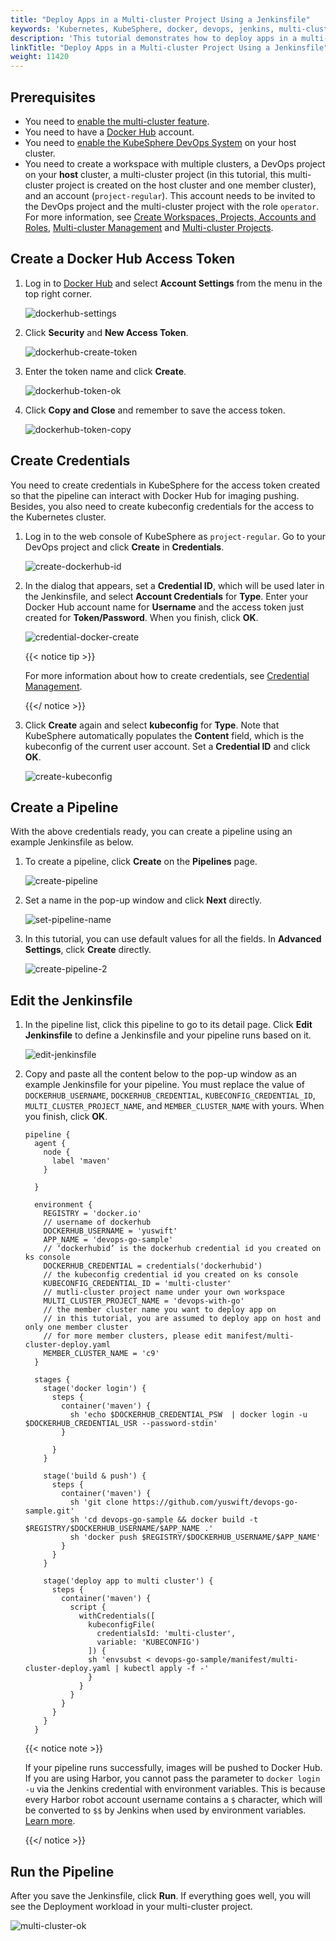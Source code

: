 ```yaml
---
title: "Deploy Apps in a Multi-cluster Project Using a Jenkinsfile"
keywords: 'Kubernetes, KubeSphere, docker, devops, jenkins, multi-cluster'
description: 'This tutorial demonstrates how to deploy apps in a multi-cluster project using a Jenkinsfile.'
linkTitle: "Deploy Apps in a Multi-cluster Project Using a Jenkinsfile"
weight: 11420
---
```


## Prerequisites

- You need to [enable the multi-cluster feature](../../../../docs/multicluster-management/).
- You need to have a [Docker Hub](https://hub.docker.com/) account.
- You need to [enable the KubeSphere DevOps System](../../../../docs/pluggable-components/devops/) on your host cluster.
- You need to create a workspace with multiple clusters, a DevOps project on your **host** cluster, a multi-cluster project (in this tutorial, this multi-cluster project is created on the host cluster and one member cluster), and an account (`project-regular`). This account needs to be invited to the DevOps project and the multi-cluster project with the role `operator`. For more information, see [Create Workspaces, Projects, Accounts and Roles](../../../quick-start/create-workspace-and-project/), [Multi-cluster Management](../../../multicluster-management/) and [Multi-cluster Projects](../../../project-administration/project-and-multicluster-project/#multi-cluster-projects).

## Create a Docker Hub Access Token

1. Log in to [Docker Hub](https://hub.docker.com/) and select **Account Settings** from the menu in the top right corner.

   ![dockerhub-settings](/images/docs/devops-user-guide/examples/compile-and-deploy-a-go-multi-cluster-project/dockerhub-settings.jpg)

2. Click **Security** and **New Access Token**.

   ![dockerhub-create-token](/images/docs/devops-user-guide/examples/compile-and-deploy-a-go-multi-cluster-project/dockerhub-create-token.jpg)

3. Enter the token name and click **Create**.

   ![dockerhub-token-ok](/images/docs/devops-user-guide/examples/compile-and-deploy-a-go-multi-cluster-project/dockerhub-token-ok.jpg)

4. Click **Copy and Close** and remember to save the access token.

   ![dockerhub-token-copy](/images/docs/devops-user-guide/examples/compile-and-deploy-a-go-multi-cluster-project/dockerhub-token-copy.jpg)

## Create Credentials

You need to create credentials in KubeSphere for the access token created so that the pipeline can interact with Docker Hub for imaging pushing. Besides, you also need to create kubeconfig credentials for the access to the Kubernetes cluster.

1. Log in to the web console of KubeSphere as `project-regular`. Go to your DevOps project and click **Create** in **Credentials**.

   ![create-dockerhub-id](/images/docs/devops-user-guide/examples/compile-and-deploy-a-go-multi-cluster-project/create-dockerhub-id.jpg)

2. In the dialog that appears, set a **Credential ID**, which will be used later in the Jenkinsfile, and select **Account Credentials** for **Type**. Enter your Docker Hub account name for **Username** and the access token just created for **Token/Password**. When you finish, click **OK**.

   ![credential-docker-create](/images/docs/devops-user-guide/examples/compile-and-deploy-a-go-multi-cluster-project/credential-docker-create.jpg)

   {{< notice tip >}}

   For more information about how to create credentials, see [Credential Management](../../../devops-user-guide/how-to-use/credential-management/).

   {{</ notice >}} 

3. Click **Create** again and select **kubeconfig** for **Type**. Note that KubeSphere automatically populates the **Content** field, which is the kubeconfig of the current user account. Set a **Credential ID** and click **OK**.

   ![create-kubeconfig](/images/docs/devops-user-guide/examples/compile-and-deploy-a-go-multi-cluster-project/create-kubeconfig.jpg)

## Create a Pipeline

With the above credentials ready, you can create a pipeline using an example Jenkinsfile as below.

1. To create a pipeline, click **Create** on the **Pipelines** page.

   ![create-pipeline](/images/docs/devops-user-guide/examples/compile-and-deploy-a-go-project/create-pipeline.jpg)

2. Set a name in the pop-up window and click **Next** directly.

   ![set-pipeline-name](/images/docs/devops-user-guide/examples/compile-and-deploy-a-go-project/set-pipeline-name.jpg)

3. In this tutorial, you can use default values for all the fields. In **Advanced Settings**, click **Create** directly.

   ![create-pipeline-2](/images/docs/devops-user-guide/examples/compile-and-deploy-a-go-project/create-pipeline-2.jpg)

## Edit the Jenkinsfile

1. In the pipeline list, click this pipeline to go to its detail page. Click **Edit Jenkinsfile** to define a Jenkinsfile and your pipeline runs based on it.

   ![edit-jenkinsfile](/images/docs/devops-user-guide/examples/compile-and-deploy-a-go-project/edit-jenkinsfile.jpg)

2. Copy and paste all the content below to the pop-up window as an example Jenkinsfile for your pipeline. You must replace the value of `DOCKERHUB_USERNAME`,  `DOCKERHUB_CREDENTIAL`, `KUBECONFIG_CREDENTIAL_ID`,  `MULTI_CLUSTER_PROJECT_NAME`,  and `MEMBER_CLUSTER_NAME` with yours. When you finish, click **OK**.

   ```
   pipeline {
     agent {
       node {
         label 'maven'
       }
   
     }
     
     environment {
       REGISTRY = 'docker.io'
       // username of dockerhub
       DOCKERHUB_USERNAME = 'yuswift'
       APP_NAME = 'devops-go-sample'
       // ‘dockerhubid’ is the dockerhub credential id you created on ks console
       DOCKERHUB_CREDENTIAL = credentials('dockerhubid')
       // the kubeconfig credential id you created on ks console
       KUBECONFIG_CREDENTIAL_ID = 'multi-cluster'
       // mutli-cluster project name under your own workspace
       MULTI_CLUSTER_PROJECT_NAME = 'devops-with-go'
       // the member cluster name you want to deploy app on
       // in this tutorial, you are assumed to deploy app on host and only one member cluster
       // for more member clusters, please edit manifest/multi-cluster-deploy.yaml
       MEMBER_CLUSTER_NAME = 'c9'
     }  
     
     stages {
       stage('docker login') {
         steps {
           container('maven') {
             sh 'echo $DOCKERHUB_CREDENTIAL_PSW  | docker login -u $DOCKERHUB_CREDENTIAL_USR --password-stdin'
           }
   
         }
       }
       
       stage('build & push') {
         steps {
           container('maven') {
             sh 'git clone https://github.com/yuswift/devops-go-sample.git'
             sh 'cd devops-go-sample && docker build -t $REGISTRY/$DOCKERHUB_USERNAME/$APP_NAME .'
             sh 'docker push $REGISTRY/$DOCKERHUB_USERNAME/$APP_NAME'
           }
         }
       }
       
       stage('deploy app to multi cluster') {
         steps {
           container('maven') {
             script {
               withCredentials([
                 kubeconfigFile(
                   credentialsId: 'multi-cluster',
                   variable: 'KUBECONFIG')
                 ]) {
                 sh 'envsubst < devops-go-sample/manifest/multi-cluster-deploy.yaml | kubectl apply -f -'
                 }
               }
             }
           }
         }
       }
     }
   ```

   {{< notice note >}}

   If your pipeline runs successfully, images will be pushed to Docker Hub. If you are using Harbor, you cannot pass the parameter to `docker login -u`  via the Jenkins credential with environment variables. This is because every Harbor robot account username contains a  `$` character, which will be converted to `$$` by Jenkins when used by environment variables. [Learn more](https://number1.co.za/rancher-cannot-use-harbor-robot-account-imagepullbackoff-pull-access-denied/).

   {{</ notice >}} 

## Run the Pipeline

After you save the Jenkinsfile, click **Run**. If everything goes well, you will see the Deployment workload in your multi-cluster project.

![multi-cluster-ok](/images/docs/devops-user-guide/examples/compile-and-deploy-a-go-multi-cluster-project/multi-cluster-ok.png)